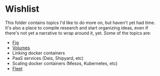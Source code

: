 # Wishlist

This folder contains topics I'd like to do more on, but haven't yet had time.  It's also a place to compile research and start organizing ideas, even if there's not yet a narrative to wrap around it, yet. Some of the topics are:

* [Fig](http://www.fig.sh/index.html)
* [Volumes](volumes.md)
* Linking docker containers
* PaaS services (Deis, Shipyard, etc)
* Scaling docker containers (Mesos, Kubernetes, etc)
* [Fleet](https://github.com/coreos/fleet)
